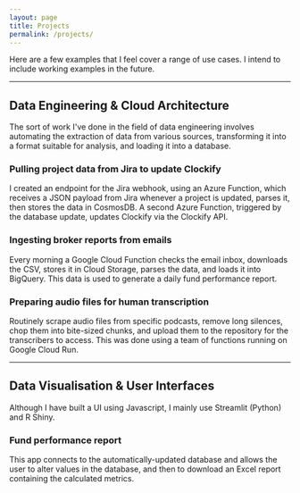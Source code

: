 ```yaml
---
layout: page
title: Projects
permalink: /projects/
---
```


Here are a few examples that I feel cover a range of use cases. I intend to include working examples in the future. 

---

## Data Engineering & Cloud Architecture
The sort of work I've done in the field of data engineering involves automating the extraction of data from various sources, transforming it into a format suitable for analysis, and loading it into a database.

### Pulling project data from Jira to update Clockify
I created an endpoint for the Jira webhook, using an Azure Function, which receives a JSON payload from Jira whenever a project is updated, parses it, then stores the data in CosmosDB. A second Azure Function, triggered by the database update, updates Clockify via the Clockify API.

### Ingesting broker reports from emails
Every morning a Google Cloud Function checks the email inbox, downloads the CSV, stores it in Cloud Storage, parses the data, and loads it into BigQuery. This data is used to generate a daily fund performance report.

### Preparing audio files for human transcription
Routinely scrape audio files from specific podcasts, remove long silences, chop them into bite-sized chunks, and upload them to the repository for the transcribers to access. This was done using a team of functions running on Google Cloud Run.

---

## Data Visualisation & User Interfaces
Although I have built a UI using Javascript, I mainly use Streamlit (Python) and R Shiny. 

### Fund performance report
This app connects to the automatically-updated database and allows the user to alter values in the database, and then to download an Excel report containing the calculated metrics.